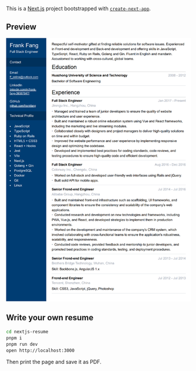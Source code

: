 This is a [Next.js](https://nextjs.org/) project bootstrapped with [`create-next-app`](https://github.com/vercel/next.js/tree/canary/packages/create-next-app).

## Preview

![](./public/preview.png)

## Write your own resume

```bash
cd nextjs-resume
pnpm i
pnpm run dev
open http://localhost:3000
```

Then print the page and save it as PDF.

